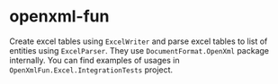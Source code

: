 # openxml-fun
Create excel tables using `ExcelWriter` and parse excel tables to list of entities using `ExcelParser`. They use `DocumentFormat.OpenXml` package internally.
You can find examples of usages in `OpenXmlFun.Excel.IntegrationTests` project.

